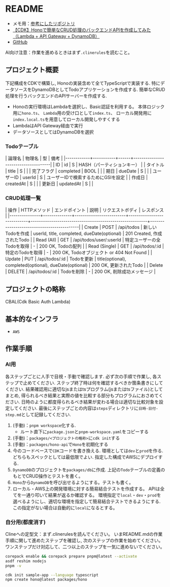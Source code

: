 # README

- メモ用：[参考にしたリポジトリ](https://github.com/mizchi/ailab)
- [【CDK】Honoで簡単なCRUD処理のバックエンドAPIを作成してみた（Lambda + API Gateway + DynamoDB）](https://dev.classmethod.jp/articles/cdk-hono-crud-api-lambda-api-gateway-dynamodb/)
- [GitHub](https://github.com/yuu551/hono-backend-api-lambda)

AI向け注意：作業を進めるときはまず`.clinerules`を読むこと。

## プロジェクト概要

下記構成をCDKで構築し,
Honoの実装含めて全てTypeScriptで実装する.
特にデータソースをDynamoDBとしてTodoアプリケーションを作成する.
簡単なCRUD処理を行うバックエンドのAPIサーバーを作成する.

- Honoの実行環境はLambdaを選択し、Basic認証を利用する。
  本体ロジック用に`hono.ts`、
  `Lambda`用の受け口として`index.ts`、
  ローカル開発用に`index.local.ts`を用意してローカル開発しやすくする
- LambdaはAPI Gateway経由で実行
- データソースとしてはDynamoDBを選択

### Todoテーブル

| 論理名     | 物理名    | 型   | 備考                                |
|------------+-----------+------+-------------------------------------|
| ID         | id        | S    | HASH（パーティションキー）          |
| タイトル   | title     | S    |                                     |
| 完了フラグ | completed | BOOL |                                     |
| 期日       | dueDate   | S    |                                     |
| ユーザーID | userId    | S    | ユーザーIDで検索するためにGSIを設定 |
| 作成日     | createdAt | S    |                                     |
| 更新日     | updatedAt | S    |                                     |

### CRUD処理一覧

| 操作          | HTTPメソッド | エンドポイント          | 説明                       | リクエストボディ                                        | レスポンス                                |
|---------------+--------------+-------------------------+----------------------------+---------------------------------------------------------+-------------------------------------------|
| Create        | POST         | /api/todos              | 新しいTodoを作成           | userId, title, completed, dueDate(optional)             | 201 Created, 作成されたTodo               |
| Read (All)    | GET          | /api/todos/user/:userId | 特定ユーザーの全Todoを取得 | -                                                       | 200 OK, Todoの配列                        |
| Read (Single) | GET          | /api/todos/:id          | 特定のTodoを取得           | -                                                       | 200 OK, Todoオブジェクト or 404 Not Found |
| Update        | PUT          | /api/todos/:id          | Todoを更新                 | title(optional), completed(optional), dueDate(optional) | 200 OK, 更新されたTodo                    |
| Delete        | DELETE       | /api/todos/:id          | Todoを削除                 | -                                                       | 200 OK, 削除成功メッセージ                |

## プロジェクトの略称

CBAL(Cdk Basic Auth Lambda)

## 基本的なインフラ

- `AWS`

## 作業手順

### AI用

各ステップごとに人手で目視・手動で確認します.
必ず次の手順で作業し,
各ステップで止めてください.
ステップ終了時は何を確認するべきか箇条書きにしてください.
結果確認用に適切なjsまたはtsプログラム(jsまたはtsファイル)としてまとめ,
得られるべき結果と実際の値を比較する部分もプログラムにおさめてください.
日時のように都度得られるべき結果が変わる場合は適切な比較対象を設定してください.
最後にステップごとの内容は`steps`ディレクトリに`日時-日付-step.md`として記録してください.

1. (手動)：`pnpm workspace`化する.
    - ルート直下に`package.json`と`pnpm-workspace.yaml`をコピーする
2. (手動)：`packages/<プロジェクトの略称>`に`cdk init`する
3. (手動)：`packages/hono-api`で`Hono`を初期化する
4. 今のコードベースで`CDK`コードを書き換える.
   環境としては`dev`と`prod`を作る.
   どちらもスペックとしては最低限でよい.
   指定した構成でAWSにデプロイする.
5. `DynamoDB`のプロジェクトを`packages/db`に作成.
   上記の`Todo`テーブルの定義のもとでCRUD操作とテストを書く。
6. `Hono`から`DynamoDB`を呼び出せるようにする。テストも書く。
7. ローカル・AWS上の開発環境に対する簡易結合テストを作成する。
   APIは全てを一通り叩いて結果が返るか確認する。
   環境指定で`local`・`dev`・`prod`を選べるようにし、適切な環境を指定して簡易結合テストできるようにする.
   この指定がない場合は自動的に`local`になるとする。

### 自分用(都度消す)

Clineへの定型文：まず.clinerulesを読んでください。
いまREADME.mdの作業手順に関して進めたステップを確認し,
次のステップの作業を始めてください。
ワンステップだけ対応して、二つ以上のステップを一気に進めないでください。

```sh
corepack enable && corepack prepare pnpm@latest --activate
asdf reshim nodejs
pnpm -v

cdk init sample-app --language typescript
npm create hono@latest packages/hono
```
